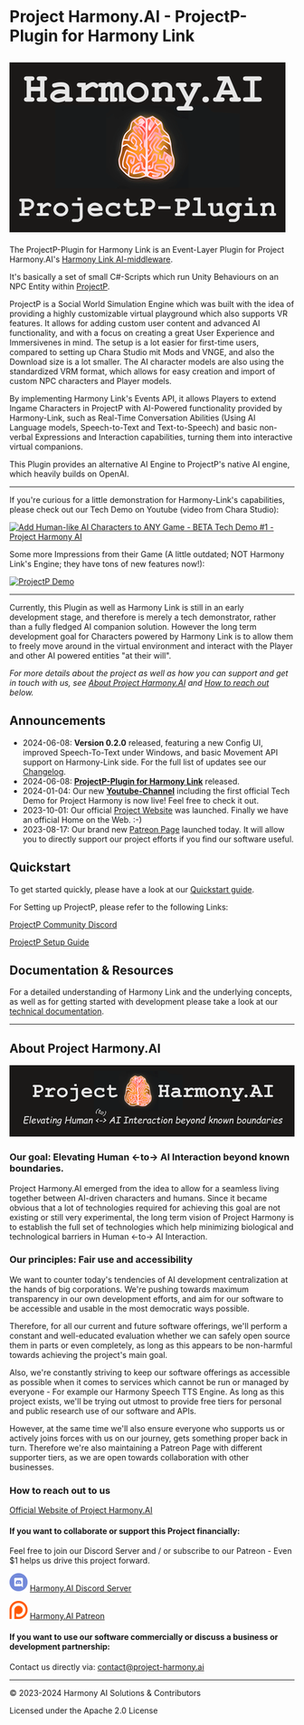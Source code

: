 # Project Harmony.AI - ProjectP-Plugin for Harmony Link
![ProjectP-Plugin-Logo](docs/images/ProjectP-Plugin.png)
---

The ProjectP-Plugin for Harmony Link is an Event-Layer Plugin for Project Harmony.AI's [Harmony Link AI-middleware](https://github.com/harmony-ai-solutions/harmony-link).

It's basically a set of small C#-Scripts which run Unity Behaviours on an NPC Entity within [ProjectP](https://projectp.net/).

ProjectP is a Social World Simulation Engine which was built with the idea of providing a highly customizable virtual playground which also supports VR features.
It allows for adding custom user content and advanced AI functionality, and with a focus on creating a great User Experience and Immersivenes in mind.
The setup is a lot easier for first-time users, compared to setting up Chara Studio mit Mods and VNGE, and also the Download size is a lot smaller.
The AI character models are also using the standardized VRM format, which allows for easy creation and import of custom NPC characters and Player models.

By implementing Harmony Link's Events API, it allows Players to extend Ingame Characters in ProjectP with AI-Powered functionality
provided by Harmony-Link, such as Real-Time Conversation Abilities (Using AI Language models, Speech-to-Text and Text-to-Speech) and basic non-verbal
Expressions and Interaction capabilities, turning them into interactive virtual companions.

This Plugin provides an alternative AI Engine to ProjectP's native AI engine, which heavily builds on OpenAI.

---

If you're curious for a little demonstration for Harmony-Link's capabilities, please check out our Tech Demo on Youtube (video from Chara Studio):

[![Add Human-like AI Characters to ANY Game - BETA Tech Demo #1 - Project Harmony AI](https://img.youtube.com/vi/wcuvrr2QSNY/0.jpg)](https://www.youtube.com/watch?v=wcuvrr2QSNY)

Some more Impressions from their Game (A little outdated; NOT Harmony Link's Engine; they have tons of new features now!): 

[![ProjectP Demo](https://img.youtube.com/vi/SQkg9LEN7FE/0.jpg)](https://www.youtube.com/watch?v=SQkg9LEN7FE)

---

Currently, this Plugin as well as Harmony Link is still in an early development stage, and therefore is merely a tech
demonstrator, rather than a fully fledged AI companion solution. However the long term development goal for Characters
powered by Harmony Link is to allow them to freely move around in the virtual environment and interact with the Player
and other AI powered entities "at their will".

*For more details about the project as well as how you can support and get in touch with us, see* 
*[About Project Harmony.AI](#about-project-harmonyai) and [How to reach out](#how-to-reach-out-to-us) below.*

## Announcements
- 2024-06-08: **Version 0.2.0** released, featuring a new Config UI, improved Speech-To-Text under Windows, and basic Movement
  API support on Harmony-Link side. For the full list of updates see our 
  [Changelog](https://project-harmony.youtrack.cloud/articles/HARMONY-A-10/Releases-Changelog).
- 2024-06-08: **[ProjectP-Plugin for Harmony Link](https://github.com/harmony-ai-solutions/projectp-harmony-link-plugin)** released.
- 2024-01-04: Our new **[Youtube-Channel](https://www.youtube.com/@Harmony-AI)** including the first official Tech Demo 
  for Project Harmony is now live! Feel free to check it out.  
- 2023-10-01: Our official [Project Website](https://project-harmony.ai/) was launched. Finally we have an official Home on the Web. :-)
- 2023-08-17: Our brand new [Patreon Page](https://patreon.com/harmony_ai) launched today. It will allow you to directly
  support our project efforts if you find our software useful. 

## Quickstart
To get started quickly, please have a look at our [Quickstart guide](https://project-harmony.youtrack.cloud/articles/HARMONY-A-9/Quickstart).

For Setting up ProjectP, please refer to the following Links:

[ProjectP Community Discord](https://discord.com/invite/BNaXMhzzmr)

[ProjectP Setup Guide](https://docs.google.com/document/d/1SvNf_yD0emWqA1daBFkbwAJtW68b0EcNlbWwmD8hSmc/)

## Documentation & Resources
For a detailed understanding of Harmony Link and the underlying concepts, as well as for getting started with development
please take a look at our [technical documentation](docs/README.md).

---

## About Project Harmony.AI
![Harmony Link Technical overview](docs/images/Harmony-Main-Banner-200px.png)
### Our goal: Elevating Human <-to-> AI Interaction beyond known boundaries.
Project Harmony.AI emerged from the idea to allow for a seamless living together between AI-driven characters and humans.
Since it became obvious that a lot of technologies required for achieving this goal are not existing or still very experimental,
the long term vision of Project Harmony is to establish the full set of technologies which help minimizing biological and
technological barriers in Human <-to-> AI Interaction.

### Our principles: Fair use and accessibility
We want to counter today's tendencies of AI development centralization at the hands of big
corporations. We're pushing towards maximum transparency in our own development efforts, and aim for our software to be
accessible and usable in the most democratic ways possible.

Therefore, for all our current and future software offerings, we'll perform a constant and well-educated evaluation whether
we can safely open source them in parts or even completely, as long as this appears to be non-harmful towards achieving
the project's main goal.

Also, we're constantly striving to keep our software offerings as accessible as possible when it comes to services which
cannot be run or managed by everyone - For example our Harmony Speech TTS Engine. As long as this project exists,
we'll be trying out utmost to provide free tiers for personal and public research use of our software and APIs.

However, at the same time we'll also ensure everyone who supports us or actively joins forces with us on our journey, gets
something proper back in turn. Therefore we're also maintaining a Patreon Page with different supporter tiers, as we are
open towards collaboration with other businesses.

### How to reach out to us

[Official Website of Project Harmony.AI](https://project-harmony.ai/)

#### If you want to collaborate or support this Project financially:

Feel free to join our Discord Server and / or subscribe to our Patreon - Even $1 helps us drive this project forward.

![Harmony.AI Discord Server](docs/images/discord32.png) [Harmony.AI Discord Server](https://discord.gg/f6RQyhNPX8)

![Harmony.AI Discord Server](docs/images/patreon32.png) [Harmony.AI Patreon](https://patreon.com/harmony_ai)

#### If you want to use our software commercially or discuss a business or development partnership:

Contact us directly via: [contact@project-harmony.ai](mailto:contact@project-harmony.ai)

---
&copy; 2023-2024 Harmony AI Solutions & Contributors

Licensed under the Apache 2.0 License
